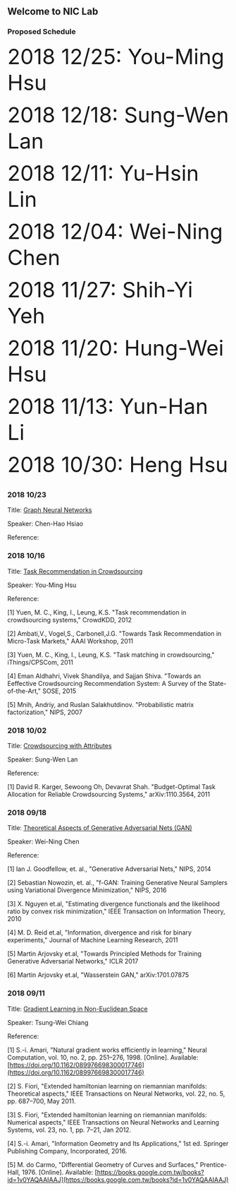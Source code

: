 ## Welcome to NIC Lab 

### Proposed Schedule

<font size=8>2018 12/25:		You-Ming Hsu  </font>

<font size=8>2018 12/18:		Sung-Wen Lan  </font>

<font size=8>2018 12/11:		Yu-Hsin Lin  </font>

<font size=8>2018 12/04:		Wei-Ning Chen  </font>

<font size=8>2018 11/27:		Shih-Yi Yeh  </font>

<font size=8>2018 11/20:		Hung-Wei Hsu  </font>

<font size=8>2018 11/13:		Yun-Han Li  </font>

<font size=8>2018 10/30:		Heng Hsu  </font>

## 

### 2018 10/23
Title:        [Graph Neural Networks](https://niclab524.github.io/GroupMeeting/doc/20181012/slides1023_2018.pdf)  
  
Speaker:      Chen-Hao Hsiao  
  
Reference:

### 2018 10/16
Title:        [Task Recommendation in Crowdsourcing](https://niclab524.github.io/GroupMeeting/doc/20181016/slides1016_2018.pdf)  
  
Speaker:      You-Ming Hsu  
  
Reference:
 
[1] Yuen, M. C., King, I., Leung, K.S. \"Task recommendation in crowdsourcing systems,\" CrowdKDD, 2012

[2] Ambati,V., Vogel,S., Carbonell,J.G. \"Towards Task Recommendation in Micro-Task Markets,\" AAAI Workshop, 2011

[3] Yuen, M. C., King, I., Leung, K.S. \"Task matching in crowdsourcing,\" iThings/CPSCom, 2011

[4] Eman Aldhahri, Vivek Shandilya, and Sajjan Shiva. \"Towards an Eeffective Crowdsourcing Recommendation System: A Survey of the State-of-the-Art,\" SOSE, 2015

[5] Mnih, Andriy, and Ruslan Salakhutdinov. \"Probabilistic matrix factorization,\" NIPS, 2007
  
### 2018 10/02
Title:        [Crowdsourcing with Attributes](https://niclab524.github.io/GroupMeeting/doc/20181012/slides1002_2018.pdf)  
  
Speaker:      Sung-Wen Lan  
  
Reference:
 
[1] David R. Karger, Sewoong Oh, Devavrat Shah. \"Budget-Optimal Task Allocation for Reliable Crowdsourcing Systems,\" arXiv:1110.3564, 2011
  
  
### 2018 09/18
Title:        [Theoretical Aspects of Generative Adversarial Nets (GAN)](https://niclab524.github.io/GroupMeeting/doc/20180918/slides0918_2018.pdf)  
  
Speaker:      Wei-Ning Chen  
 
Reference:
 
[1] Ian J. Goodfellow, et. al., \"Generative Adversarial Nets,\" NIPS, 2014
  
[2] Sebastian Nowozin, et. al., \"f-GAN: Training Generative Neural Samplers using Variational Divergence Minimization,\" NIPS, 2016
  
[3] X. Nguyen et.al, \"Estimating divergence functionals and the likelihood ratio by convex risk minimization,\" IEEE Transaction on Information Theory, 2010
  
[4] M. D. Reid et.al, \"Information, divergence and risk for binary experiments,\" Journal of Machine Learning Research, 2011
 
[5] Martin Arjovsky et.al, \"Towards Principled Methods for Training Generative Adversarial Networks,\" ICLR 2017
 
[6] Martin Arjovsky et.al, \"Wasserstein GAN,\" arXiv:1701.07875  
  
### 2018 09/11
Title:        [Gradient Learning in Non-Euclidean Space](https://niclab524.github.io/GroupMeeting/doc/20180911/slides0911_2018.pdf)  
  
Speaker:      Tsung-Wei Chiang  
  
Reference:
 
[1] S.-i. Amari, \"Natural gradient works efficiently in learning,\" Neural Computation, vol. 10, no. 2, pp. 251–276, 1998.
[Online]. Available: [https://doi.org/10.1162/089976698300017746](https://doi.org/10.1162/089976698300017746)

[2] S. Fiori, \"Extended hamiltonian learning on riemannian manifolds: Theoretical aspects,\" IEEE Transactions on Neural
Networks, vol. 22, no. 5, pp. 687–700, May 2011.

[3] S. Fiori, \"Extended hamiltonian learning on riemannian manifolds: Numerical aspects,\" IEEE Transactions on Neural
Networks and Learning Systems, vol. 23, no. 1, pp. 7–21, Jan 2012.

[4] S.-i. Amari, \"Information Geometry and Its Applications,\" 1st ed. Springer Publishing Company, Incorporated, 2016.

[5] M. do Carmo, \"Differential Geometry of Curves and Surfaces,\" Prentice-Hall, 1976. [Online]. Available:
[https://books.google.com.tw/books?id=1v0YAQAAIAAJ](https://books.google.com.tw/books?id=1v0YAQAAIAAJ)

 
 
 
 
 
